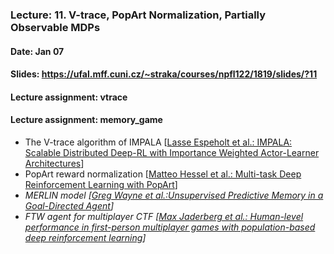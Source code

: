 ### Lecture: 11. V-trace, PopArt Normalization, Partially Observable MDPs
#### Date: Jan 07
#### Slides: https://ufal.mff.cuni.cz/~straka/courses/npfl122/1819/slides/?11
#### Lecture assignment: vtrace
#### Lecture assignment: memory_game

- The V-trace algorithm of IMPALA [[Lasse Espeholt et al.: IMPALA: Scalable Distributed Deep-RL with Importance Weighted Actor-Learner Architectures](https://arxiv.org/abs/1802.01561)]
- PopArt reward normalization [[Matteo Hessel et al.: Multi-task Deep Reinforcement Learning with PopArt](https://arxiv.org/abs/1809.04474)]
- *MERLIN model [[Greg Wayne et al.:Unsupervised Predictive Memory in a Goal-Directed Agent](https://arxiv.org/abs/1803.10760)]*
- *FTW agent for multiplayer CTF [[Max Jaderberg et al.: Human-level performance in first-person multiplayer games with population-based deep reinforcement learning](https://arxiv.org/abs/1807.01281)]*
